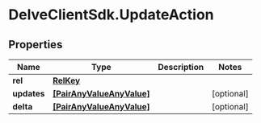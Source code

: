 # DelveClientSdk.UpdateAction

## Properties

Name | Type | Description | Notes
------------ | ------------- | ------------- | -------------
**rel** | [**RelKey**](RelKey.md) |  | 
**updates** | [**[PairAnyValueAnyValue]**](PairAnyValueAnyValue.md) |  | [optional] 
**delta** | [**[PairAnyValueAnyValue]**](PairAnyValueAnyValue.md) |  | [optional] 


